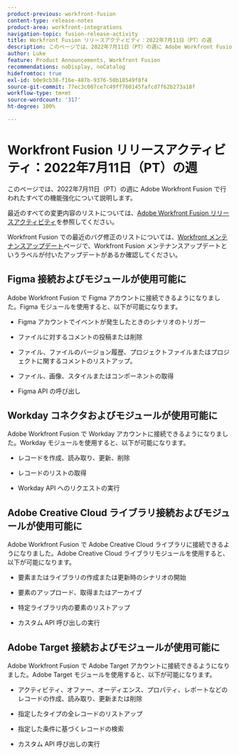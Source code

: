 ```yaml
---
product-previous: workfront-fusion
content-type: release-notes
product-area: workfront-integrations
navigation-topic: fusion-release-activity
title: Workfront Fusion リリースアクティビティ：2022年7月11日（PT）の週
description: このページでは、2022年7月11日（PT）の週に Adobe Workfront Fusion で行われたすべての機能強化について説明します。
author: Luke
feature: Product Announcements, Workfront Fusion
recommendations: noDisplay, noCatalog
hidefromtoc: true
exl-id: b0e9cb38-f16e-487b-9376-50b18549f8f4
source-git-commit: 77ec3c007ce7c49ff760145fafcd7f62b273a18f
workflow-type: tm+mt
source-wordcount: '317'
ht-degree: 100%

---
```


# Workfront Fusion リリースアクティビティ：2022年7月11日（PT）の週

このページでは、2022年7月11日（PT）の週に Adobe Workfront Fusion で行われたすべての機能強化について説明します。

最近のすべての変更内容のリストについては、[Adobe Workfront Fusion リリースアクティビティ](/help/workfront-fusion/fusion-product-releases/fusion-release-activity.md)を参照してください。

Workfront Fusion での最近のバグ修正のリストについては、[Workfront メンテナンスアップデート](https://experienceleague.adobe.com/docs/workfront-known-issues/releases/current-updates.html?lang=ja)ページで、Workfront Fusion メンテナンスアップデートというラベルが付いたアップデートがあるか確認してください。

## Figma 接続およびモジュールが使用可能に

Adobe Workfront Fusion で Figma アカウントに接続できるようになりました。Figma モジュールを使用すると、以下が可能になります。

* Figma アカウントでイベントが発生したときのシナリオのトリガー

* ファイルに対するコメントの投稿または削除

* ファイル、ファイルのバージョン履歴、プロジェクトファイルまたはプロジェクトに関するコメントのリストアップ。

* ファイル、画像、スタイルまたはコンポーネントの取得

* Figma API の呼び出し

## Workday コネクタおよびモジュールが使用可能に

Adobe Workfront Fusion で Workday アカウントに接続できるようになりました。Workday モジュールを使用すると、以下が可能になります。

* レコードを作成、読み取り、更新、削除

* レコードのリストの取得

* Workday API へのリクエストの実行

## Adobe Creative Cloud ライブラリ接続およびモジュールが使用可能に

Adobe Workfront Fusion で Adobe Creative Cloud ライブラリに接続できるようになりました。Adobe Creative Cloud ライブラリモジュールを使用すると、以下が可能になります。

* 要素またはライブラリの作成または更新時のシナリオの開始

* 要素のアップロード、取得またはアーカイブ

* 特定ライブラリ内の要素のリストアップ

* カスタム API 呼び出しの実行

## Adobe Target 接続およびモジュールが使用可能に

Adobe Workfront Fusion で Adobe Target アカウントに接続できるようになりました。Adobe Target モジュールを使用すると、以下が可能になります。

* アクティビティ、オファー、オーディエンス、プロパティ、レポートなどのレコードの作成、読み取り、更新または削除

* 指定したタイプの全レコードのリストアップ

* 指定した条件に基づくレコードの検索

* カスタム API 呼び出しの実行
